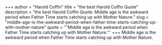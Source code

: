 +++
author = "Harold Coffin"
title = "the best Harold Coffin Quote"
description = "the best Harold Coffin Quote: Middle age is the awkward period when Father Time starts catching up with Mother Nature."
slug = "middle-age-is-the-awkward-period-when-father-time-starts-catching-up-with-mother-nature"
quote = '''Middle age is the awkward period when Father Time starts catching up with Mother Nature.'''
+++
Middle age is the awkward period when Father Time starts catching up with Mother Nature.
